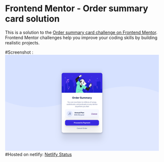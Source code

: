 # Frontend Mentor - Order summary card solution

This is a solution to the [Order summary card challenge on Frontend Mentor](https://www.frontendmentor.io/challenges/order-summary-component-QlPmajDUj). Frontend Mentor challenges help you improve your coding skills by building realistic projects. 

#Screenshot : ![ScreenShot](./capture.png)
#Hosted on netlify: [Netlify Status](https://bucolic-vacherin-ce38a5.netlify.app/)

